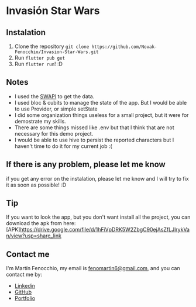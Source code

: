 # Invasión Star Wars

## Instalation

1. Clone the repository `git clone https://github.com/Novak-Fenocchio/Invasion-Star-Wars.git`
2. Run `flutter pub get`
3. Run `flutter run`! :D

## Notes

- I used the [SWAPI](https://swapi.dev/api/people/) to get the data.
- I used bloc & cubits to manage the state of the app. But I would be able to use Provider, or simple setState
- I did some organization things useless for a small project, but it were for demostrate my skills.
- There are some things missed like .env but that I think that are not necessary for this demo project.
- I would be able to use hive to persist the reported characters but I haven't time to do it for my current job :(

## If there is any problem, please let me know

if you get any error on the instalation, please let me know and I will try to fix it as soon as possible! :D

## Tip

If you want to look the app, but you don't want install all the project, you can download the apk from here: [APK]<https://drive.google.com/file/d/1hFiVpDRK5W2ZbgC90ejAsZfLJlrykVan/view?usp=share_link>

## Contact me

I'm Martín Fenocchio, my email is <fenomartin6@gmail.com>, and you can contact me by:

- [Linkedin](https://www.linkedin.com/in/mart%C3%ADn-fenocchio-b507a31b2/)
- [GitHub](https://github.com/Novak-Fenocchio/)
- [Portfolio](https://novak-fenocchio.github.io/)
